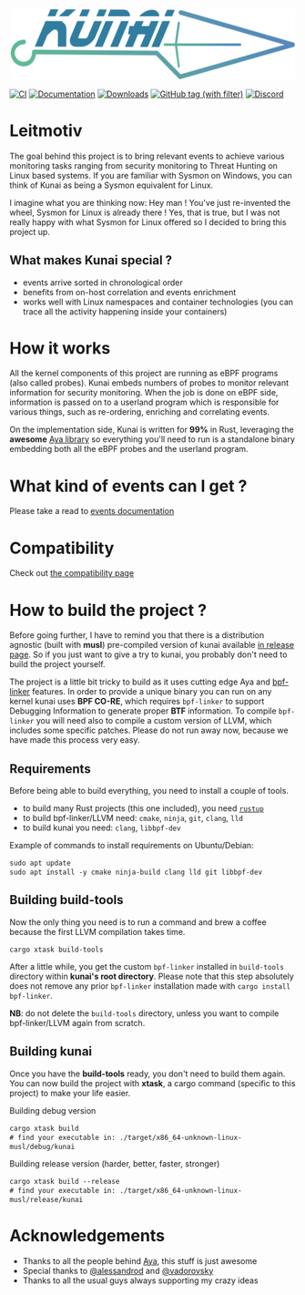 <div align="center"><img src="assets/logo.svg" width="500"/></div>

[![CI](https://img.shields.io/github/actions/workflow/status/0xrawsec/kunai/ci.yml?style=for-the-badge)](https://github.com/0xrawsec/kunai/actions/workflows/ci.yml)
[![Documentation][docs-badge]][docs-link]
[![Downloads](https://img.shields.io/github/downloads/0xrawsec/kunai/total.svg?style=for-the-badge)]()
[![GitHub tag (with filter)](https://img.shields.io/github/v/tag/0xrawsec/kunai?style=for-the-badge&label=version&color=green)](https://github.com/0xrawsec/kunai/releases/latest)
[![Discord](https://img.shields.io/badge/Discord-chat-5865F2?style=for-the-badge&logo=discord)](https://discord.com/invite/AUMaBvHvNU)


[docs-badge]: https://img.shields.io/badge/docs-latest-blue.svg?style=for-the-badge&logo=docsdotrs
[docs-link]: https://why.kunai.rocks

# Leitmotiv

The goal behind this project is to bring relevant events to achieve 
various monitoring tasks ranging from security monitoring to Threat Hunting on 
Linux based systems. If you are familiar with Sysmon on Windows, you can think of Kunai as being a Sysmon equivalent for Linux.

I imagine what you are thinking now: Hey man ! You've just re-invented the wheel, 
Sysmon for Linux is already there ! Yes, that is true, but I was not really 
happy with what Sysmon for Linux offered so I decided to bring this project up.

## What makes Kunai special ?

* events arrive sorted in chronological order
* benefits from on-host correlation and events enrichment
* works well with Linux namespaces and container technologies (you can trace all the activity happening inside your containers)

# How it works

All the kernel components of this project are running as eBPF programs (also called probes). Kunai embeds numbers of probes to monitor relevant information for security monitoring. When the job is done on eBPF side, information is passed on to a userland program which is responsible for various things, such as re-ordering, enriching and correlating events.

On the implementation side, Kunai is written for **99%** in Rust, leveraging the **awesome** [Aya library](https://github.com/aya-rs/aya) so everything you'll need to run is a standalone binary embedding both all the eBPF probes and the userland program.

# What kind of events can I get ?

Please take a read to [events documentation](https://why.kunai.rocks/docs/category/kunai---events)

# Compatibility

Check out [the compatibility page](https://why.kunai.rocks/docs/compatibility)

# How to build the project ?

Before going further, I have to remind you that there is a distribution agnostic (built with **musl**) pre-compiled version of kunai available [in release page](https://github.com/0xrawsec/kunai/releases/latest). So if you just want to give a try to kunai, you probably don't need to build the project yourself.

The project is a little bit tricky to build as it uses cutting edge Aya and [bpf-linker](https://github.com/aya-rs/bpf-linker) features. In order to provide a unique binary you can run on any kernel kunai uses **BPF CO-RE**, which requires `bpf-linker` to support Debugging Information to generate proper **BTF** information. To compile `bpf-linker` you will need also to compile a custom version of LLVM, which includes some specific patches. Please do not run away now, because we have made this process very easy.

## Requirements

Before being able to build everything, you need to install a couple of tools.

* to build many Rust projects (this one included), you need [`rustup`](https://www.rust-lang.org/tools/install)
* to build bpf-linker/LLVM need: `cmake`, `ninja`, `git`, `clang`, `lld`
* to build kunai you need: `clang`, `libbpf-dev`

Example of commands to install requirements on Ubuntu/Debian:
```
sudo apt update
sudo apt install -y cmake ninja-build clang lld git libbpf-dev
```

## Building build-tools

Now the only thing you need is to run a command and brew a coffee because the first LLVM compilation takes time.

```
cargo xtask build-tools
```

After a little while, you get the custom `bpf-linker` installed in `build-tools` directory within **kunai's root directory**.
Please note that this step absolutely does not remove any prior `bpf-linker` installation made with `cargo install bpf-linker`.

**NB**: do not delete the `build-tools` directory, unless you want to compile bpf-linker/LLVM again from scratch.

## Building kunai

Once you have the **build-tools** ready, you don't need to build them again. You can now build the project with **xtask**, a cargo command (specific to this project) to make your life easier.

Building debug version
```
cargo xtask build
# find your executable in: ./target/x86_64-unknown-linux-musl/debug/kunai
```

Building release version (harder, better, faster, stronger)
```
cargo xtask build --release
# find your executable in: ./target/x86_64-unknown-linux-musl/release/kunai
```


# Acknowledgements

* Thanks to all the people behind [Aya](https://github.com/aya-rs), this stuff is just awesome
* Special thanks to [@alessandrod](https://github.com/alessandrod) and [@vadorovsky](https://github.com/vadorovsky)
* Thanks to all the usual guys always supporting my crazy ideas 
